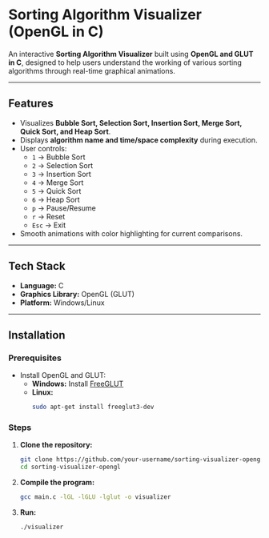# Sorting Algorithm Visualizer (OpenGL in C)

An interactive **Sorting Algorithm Visualizer** built using **OpenGL and GLUT in C**, designed to help users understand the working of various sorting algorithms through real-time graphical animations.

---

## Features
- Visualizes **Bubble Sort, Selection Sort, Insertion Sort, Merge Sort, Quick Sort, and Heap Sort**.
- Displays **algorithm name and time/space complexity** during execution.
- User controls:
  - `1` → Bubble Sort
  - `2` → Selection Sort
  - `3` → Insertion Sort
  - `4` → Merge Sort
  - `5` → Quick Sort
  - `6` → Heap Sort
  - `p` → Pause/Resume
  - `r` → Reset
  - `Esc` → Exit
- Smooth animations with color highlighting for current comparisons.

---

## Tech Stack
- **Language:** C
- **Graphics Library:** OpenGL (GLUT)
- **Platform:** Windows/Linux

---

## Installation
### Prerequisites
- Install OpenGL and GLUT:
  - **Windows:** Install [FreeGLUT](http://freeglut.sourceforge.net/)
  - **Linux:**  
    ```bash
    sudo apt-get install freeglut3-dev
    ```

### Steps
1. **Clone the repository:**
   ```bash
   git clone https://github.com/your-username/sorting-visualizer-opengl.git
   cd sorting-visualizer-opengl
2. **Compile the program:**
   ```bash
   gcc main.c -lGL -lGLU -lglut -o visualizer
2. **Run:**
   ```bash
   ./visualizer
